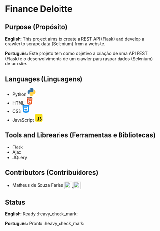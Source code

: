 <h1>Finance Deloitte</h1>

<h2>Purpose (Propósito)</h2>
<p><b>English: </b>This project aims to create a REST API (Flask) and develop a crawler to scrape data (Selenium) from a website.</p>
<p><b>Português: </b>Este projeto tem como objetivo a criação de uma API REST (Flask) e o desenvolvimento de um crawler para raspar dados (Selenium) de um site.</p>

<h2>Languages (Linguagens)</h2>
<ul>
  <li>Python <img src='https://github.com/thisfarias/financeDeloitte/blob/main/web/static/img/python.png' width='25' height='25' aligjn='center'></li>
  <li>HTML <img src='https://github.com/thisfarias/financeDeloitte/blob/main/web/static/img/html.png' width='25' height='25' aligjn='center'></li>
  <li>CSS <img src='https://github.com/thisfarias/financeDeloitte/blob/main/web/static/img/css.png' width='25' height='25' aligjn='center'></li>
  <li>JavaScript <img src='https://github.com/thisfarias/financeDeloitte/blob/main/web/static/img/js.png' width='25' height='25' aligjn='center'></li>
</ul>

<h2>Tools and Librearies (Ferramentas e Bibliotecas)</h2>
<ul>
  <li>Flask</li>
  <li>Ajax</li>
  <li>JQuery</li>
</ul>

<h2>Contributors (Contribuidores)</h2>
<ul>
  <li>
    Matheus de Souza Farias
    <a href='https://www.instagram.com/thisfarias/'><img src='https://camo.githubusercontent.com/a1aeb72312fb610c56dd84c0d0bafe9323be9466c528fca69ec099d3c33bf0f3/68747470733a2f2f696d6167652e666c617469636f6e2e636f6d2f69636f6e732f706e672f3531322f313430392f313430393934362e706e67' width='25' height='25' align='center'>   
    </a><a href='https://www.linkedin.com/in/thisfarias/'><img src='https://camo.githubusercontent.com/6480f5be8ed35c5d24ed230e1c0cf043d38b599da8aea0519c8f08fe8879fa17/68747470733a2f2f696d6167652e666c617469636f6e2e636f6d2f69636f6e732f706e672f3132382f3134352f3134353830372e706e67' width='25' height='25' align='center'></a>
  </li>
</ul>


<h2>Status</h2>
<p><b>English: </b>Ready :heavy_check_mark:</p>
<p><b>Português: </b>Pronto :heavy_check_mark:</p>
